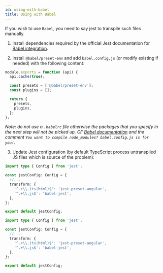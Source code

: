 ```yaml
---
id: using-with-babel
title: Using with Babel
---
```


If you wish to use `Babel`, you need to say jest to transpile such files manually.

1. Install dependencies required by the official Jest documentation for [Babel integration](https://jest-bot.github.io/jest/docs/babel.html).

2. Install `@babel/preset-env` and add `babel.config.js` (or modify existing if needed) with the following content:

```js title="babel.config.js"
module.exports = function (api) {
  api.cache(true);

  const presets = ['@babel/preset-env'];
  const plugins = [];

  return {
    presets,
    plugins,
  };
};
```

_Note: do not use a `.babelrc` file otherwise the packages that you specify in the next step will not be picked up. CF [Babel documentation](https://babeljs.io/docs/en/configuration#what-s-your-use-case) and the comment `You want to compile node_modules? babel.config.js is for you!`_.

3. Update Jest configuration (by default TypeScript process untranspiled JS files which is source of the problem):

```ts title="jest.config.ts" tab={"label": "TypeScript CJS"}
import type { Config } from 'jest';

const jestConfig: Config = {
  //...
  transform: {
    '^.+\\.(ts|html)$': 'jest-preset-angular',
    '^.+\\.js$': 'babel-jest',
  },
};

export default jestConfig;
```

```ts title="jest.config.mts" tab={"label": "TypeScript ESM"}
import type { Config } from 'jest';

const jestConfig: Config = {
  //...
  transform: {
    '^.+\\.(ts|html)$': 'jest-preset-angular',
    '^.+\\.js$': 'babel-jest',
  },
};

export default jestConfig;
```
